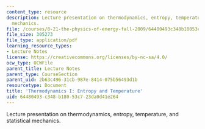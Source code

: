 ```yaml
---
content_type: resource
description: Lecture presentation on thermodynamics, entropy, temperature, and statistical
  mechanics.
file: /courses/8-21-the-physics-of-energy-fall-2009/64480493c348b18053c723da0d41e264_MIT8_21s09_lec08.pdf
file_size: 305273
file_type: application/pdf
learning_resource_types:
- Lecture Notes
license: https://creativecommons.org/licenses/by-nc-sa/4.0/
ocw_type: OCWFile
parent_title: Lecture Notes
parent_type: CourseSection
parent_uid: 2b63c496-31cb-987e-8414-075b56493d1b
resourcetype: Document
title: 'Thermodynamics I: Entropy and Temperature'
uid: 64480493-c348-b180-53c7-23da0d41e264
---
```

Lecture presentation on thermodynamics, entropy, temperature, and statistical mechanics.